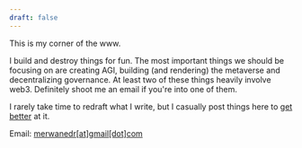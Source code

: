 ```yaml
---
draft: false
---
```


This is my corner of the www.

I build and destroy things for fun. The most important things we should be focusing on are creating AGI, building (and rendering) the metaverse and decentralizing governance. At least two of these things heavily involve web3. Definitely shoot me an email if you're into one of them.

I rarely take time to redraft what I write, but I casually post things here to [get better](http://www.paulgraham.com/writing44.html) at it.

Email: [merwanedr[at]gmail[dot]com](#)
